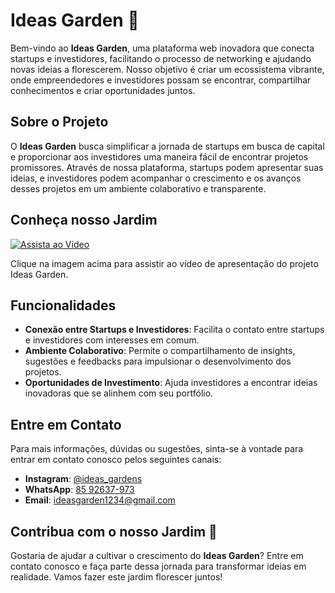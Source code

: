 # Ideas Garden 🌱

Bem-vindo ao **Ideas Garden**, uma plataforma web inovadora que conecta startups e investidores, facilitando o processo de networking e ajudando novas ideias a florescerem. Nosso objetivo é criar um ecossistema vibrante, onde empreendedores e investidores possam se encontrar, compartilhar conhecimentos e criar oportunidades juntos.

## Sobre o Projeto

O **Ideas Garden** busca simplificar a jornada de startups em busca de capital e proporcionar aos investidores uma maneira fácil de encontrar projetos promissores. Através de nossa plataforma, startups podem apresentar suas ideias, e investidores podem acompanhar o crescimento e os avanços desses projetos em um ambiente colaborativo e transparente.

## Conheça nosso Jardim

[![Assista ao Vídeo](https://img.youtube.com/vi/YFmr-fqHPJc/0.jpg)](https://www.youtube.com/watch?v=YFmr-fqHPJc)

Clique na imagem acima para assistir ao vídeo de apresentação do projeto Ideas Garden.

## Funcionalidades

- **Conexão entre Startups e Investidores**: Facilita o contato entre startups e investidores com interesses em comum.
- **Ambiente Colaborativo**: Permite o compartilhamento de insights, sugestões e feedbacks para impulsionar o desenvolvimento dos projetos.
- **Oportunidades de Investimento**: Ajuda investidores a encontrar ideias inovadoras que se alinhem com seu portfólio.

## Entre em Contato

Para mais informações, dúvidas ou sugestões, sinta-se à vontade para entrar em contato conosco pelos seguintes canais:

- **Instagram**: [@ideas_gardens](https://www.instagram.com/ideas_gardens/)
- **WhatsApp**: [85 92637-973](https://wa.me/558592637973)
- **Email**: [ideasgarden1234@gmail.com](mailto:ideasgarden1234@gmail.com)

## Contribua com o nosso Jardim 🌻

Gostaria de ajudar a cultivar o crescimento do **Ideas Garden**? Entre em contato conosco e faça parte dessa jornada para transformar ideias em realidade. Vamos fazer este jardim florescer juntos!


